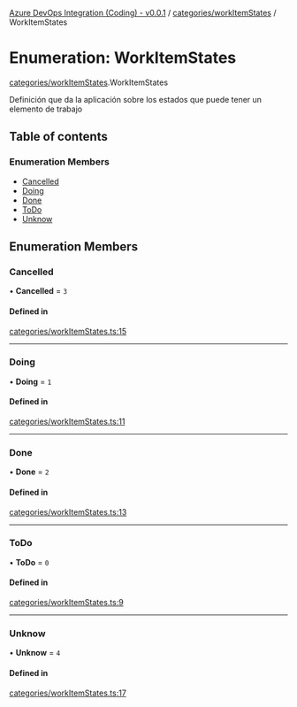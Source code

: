 [Azure DevOps Integration (Coding) - v0.0.1](../README.md) / [categories/workItemStates](../modules/categories_workItemStates.md) / WorkItemStates

# Enumeration: WorkItemStates

[categories/workItemStates](../modules/categories_workItemStates.md).WorkItemStates

Definición que da la aplicación sobre los estados que puede tener un elemento de trabajo
 

## Table of contents

### Enumeration Members

- [Cancelled](categories_workItemStates.WorkItemStates.md#cancelled)
- [Doing](categories_workItemStates.WorkItemStates.md#doing)
- [Done](categories_workItemStates.WorkItemStates.md#done)
- [ToDo](categories_workItemStates.WorkItemStates.md#todo)
- [Unknow](categories_workItemStates.WorkItemStates.md#unknow)

## Enumeration Members

### Cancelled

• **Cancelled** = ``3``

#### Defined in

[categories/workItemStates.ts:15](https://github.com/jeysgar1/azure-devops-api-kms/blob/9e6388c/src/categories/workItemStates.ts#L15)

___

### Doing

• **Doing** = ``1``

#### Defined in

[categories/workItemStates.ts:11](https://github.com/jeysgar1/azure-devops-api-kms/blob/9e6388c/src/categories/workItemStates.ts#L11)

___

### Done

• **Done** = ``2``

#### Defined in

[categories/workItemStates.ts:13](https://github.com/jeysgar1/azure-devops-api-kms/blob/9e6388c/src/categories/workItemStates.ts#L13)

___

### ToDo

• **ToDo** = ``0``

#### Defined in

[categories/workItemStates.ts:9](https://github.com/jeysgar1/azure-devops-api-kms/blob/9e6388c/src/categories/workItemStates.ts#L9)

___

### Unknow

• **Unknow** = ``4``

#### Defined in

[categories/workItemStates.ts:17](https://github.com/jeysgar1/azure-devops-api-kms/blob/9e6388c/src/categories/workItemStates.ts#L17)
